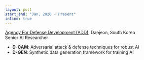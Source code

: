 ```yaml
---
layout: post
start_end: "Jan, 2020 - Present"
inline: true
---
```

[Agency For Defense Development (ADD)](https://www.add.re.kr/eps), Daejeon, South Korea \
Senior AI Researcher
- **D-CAM**: Adversarial attack \& defense techniques for robust AI
- **D-GEN**: Synthetic data generation framework for training AI